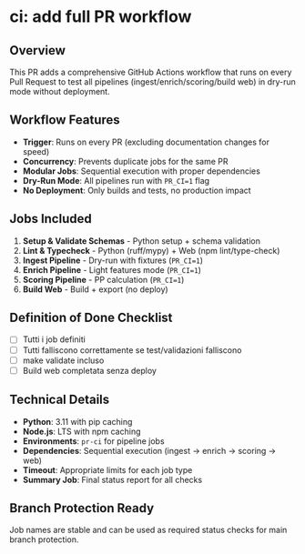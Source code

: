 # ci: add full PR workflow

## Overview
This PR adds a comprehensive GitHub Actions workflow that runs on every Pull Request to test all pipelines (ingest/enrich/scoring/build web) in dry-run mode without deployment.

## Workflow Features
- **Trigger**: Runs on every PR (excluding documentation changes for speed)
- **Concurrency**: Prevents duplicate jobs for the same PR
- **Modular Jobs**: Sequential execution with proper dependencies
- **Dry-Run Mode**: All pipelines run with `PR_CI=1` flag
- **No Deployment**: Only builds and tests, no production impact

## Jobs Included
1. **Setup & Validate Schemas** - Python setup + schema validation
2. **Lint & Typecheck** - Python (ruff/mypy) + Web (npm lint/type-check)
3. **Ingest Pipeline** - Dry-run with fixtures (`PR_CI=1`)
4. **Enrich Pipeline** - Light features mode (`PR_CI=1`)
5. **Scoring Pipeline** - PP calculation (`PR_CI=1`)
6. **Build Web** - Build + export (no deploy)

## Definition of Done Checklist

- [ ] Tutti i job definiti
- [ ] Tutti falliscono correttamente se test/validazioni falliscono
- [ ] make validate incluso
- [ ] Build web completata senza deploy

## Technical Details
- **Python**: 3.11 with pip caching
- **Node.js**: LTS with npm caching
- **Environments**: `pr-ci` for pipeline jobs
- **Dependencies**: Sequential execution (ingest → enrich → scoring → web)
- **Timeout**: Appropriate limits for each job type
- **Summary Job**: Final status report for all checks

## Branch Protection Ready
Job names are stable and can be used as required status checks for main branch protection.